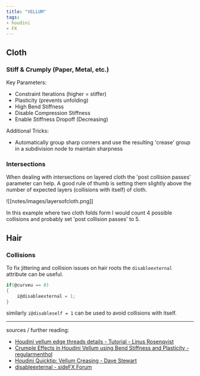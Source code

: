 ```yaml
---
title: "VELLUM"
tags:
- houdini
- FX
---
```


## Cloth

### Stiff & Crumply (Paper, Metal, etc.)
Key Parameters:
- Constraint Iterations (higher = stiffer)
- Plasticity (prevents unfolding)
- High Bend Stiffness
- Disable Compression Stiffness
- Enable Stiffness Dropoff (Decreasing)

Additional Tricks:
- Automatically group sharp corners and use the resulting 'crease' group in a subdivision node to maintain sharpness

### Intersections
When dealing with intersections on layered cloth the 'post collision passes' parameter can help. A good rule of thumb is setting them slightly above the number of expected layers (collisions with itself) of cloth.

![[notes/images/layersofcloth.png]]

In this example where two cloth folds form I would count 4 possible collisions and probably set 'post collision passes' to 5.


## Hair

### Collisions
To fix jittering and collision issues on hair roots the `disableexternal` attribute can be useful.

```C
if(@curveu == 0)
{
	i@disableexternal = 1;
}
```

similarly `i@disableself = 1` can be used to avoid collisions with itself.

---

sources / further reading:
- [Houdini vellum edge threads details - Tutorial - Linus Rosenqvist](https://www.youtube.com/watch?v=3IidlkG-VmM)
- [Crumple Effects in Houdini Vellum using Bend Stiffness and Plasticity - regularmenthol](https://www.youtube.com/watch?v=64ujNBGQ7P8)
- [Houdini Quicktip: Vellum Creasing - Dave Stewart](https://vimeo.com/601670425)
- [disableexternal - sideFX Forum](https://www.sidefx.com/forum/topic/60379/?page=1)


